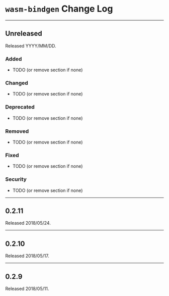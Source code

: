 # `wasm-bindgen` Change Log

--------------------------------------------------------------------------------

## Unreleased

Released YYYY/MM/DD.

### Added

* TODO (or remove section if none)

### Changed

* TODO (or remove section if none)

### Deprecated

* TODO (or remove section if none)

### Removed

* TODO (or remove section if none)

### Fixed

* TODO (or remove section if none)

### Security

* TODO (or remove section if none)

--------------------------------------------------------------------------------

## 0.2.11

Released 2018/05/24.

--------------------------------------------------------------------------------

## 0.2.10

Released 2018/05/17.

--------------------------------------------------------------------------------

## 0.2.9

Released 2018/05/11.
